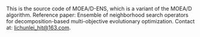 This is the source code of MOEA/D-ENS, which is a variant of the MOEA/D algorithm.
Reference paper: Ensemble of neighborhood search operators for decomposition-based multi-objective evolutionary optimization.
Contact at: lichunlei_hit@163.com.
